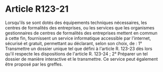 # Article R123-21

Lorsqu'ils se sont dotés des équipements techniques nécessaires, les centres de formalités des entreprises, ou les services que les organismes gestionnaires de centres de formalités des entreprises mettent en commun à cette fin, fournissent un service informatique accessible par l'internet, sécurisé et gratuit, permettant au déclarant, selon son choix, de :   1° Transmettre un dossier unique tel que défini à l'article R. 123-23 dès lors qu'il respecte les dispositions de l'article R. 123-24 ;   2° Préparer un tel dossier de manière interactive et le transmettre.   Ce service peut également être proposé par les greffes.